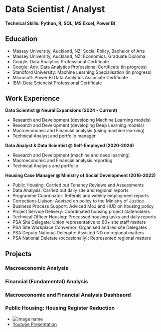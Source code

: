 # Data Scientist / Analyst
#### Technical Skills: Python, R, SQL, MS Excel, Power BI

## Education
- Massey University, Auckland, NZ: Social Policy, Bachelor of Arts
- Massey University, Auckland, NZ: Economics, Graduate Diploma
- Google: Data Analytics Professional Certificate
- Google: Adv. Data Analytics Professional Certificate (in progress)
- Standford University: Machine Learning Specialisation (in progress)
- Microsoft: Power BI Data Analytics Associate Certificate
- IBM: Data Sciencist Professional Certificate

## Work Experience
**Data Scientist @ Neural Expansions (2024 - Current)**
- Research and Development (developing Machine Learning models)
- Research and Development (developing Deep Learning models)
- Macroeconomic and Financial analysis (using machine learning)
- Technical Analyst and portfolio manager
  
**Data Analyst & Data Scientist @ Self-Employed (2020-2024)**
- Research and Development (machine and deep learning)
- Macroeconomic and Financial analysis reporting
- Technical Analysis and portfolio 
  
**Housing Case Manager @ Ministry of Social Development (2016-2022)**
- Public Housing: Carried out Tenancy Reviews and Assessments
- Data Analysis: Carried out daily site and regional reports
- Programme Coordinator: Referals and weekly employment reports
- Corrections Liaison: Advised on policy to the Ministry of Justice
- Business Process Support: Adviced MoJ and HUD on housing policy
- Project Service Delivery: Coordinated housing project stateholders
- Technical Officer Housing: Processed housing tasks and daily reports
- PSA Site Delegate: Union representative to 60+ site staff matters
- PSA Site Workplace Convernor: Organised and led site Delegates
- PSA Deputy National Delegate: Assisted ND on regional matters
- PSA National Deletate (occasionally): Represented regional matters

## Projects
### Macroeconomic Analysis
  
### Financial (Fundamental) Analysis

### Macroeconomic and Financial Analysis Dashbaord

### Public Housing: Housing Register Reduction

- ![image name](image.jpg)
- [Youtube Presentation](https://www.youtube.com/link)
